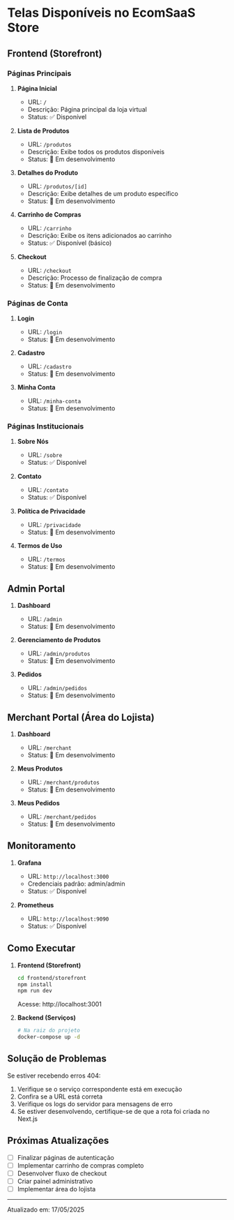 # Telas Disponíveis no EcomSaaS Store

## Frontend (Storefront)

### Páginas Principais
1. **Página Inicial**
   - URL: `/`
   - Descrição: Página principal da loja virtual
   - Status: ✅ Disponível

2. **Lista de Produtos**
   - URL: `/produtos`
   - Descrição: Exibe todos os produtos disponíveis
   - Status: 🚧 Em desenvolvimento

3. **Detalhes do Produto**
   - URL: `/produtos/[id]`
   - Descrição: Exibe detalhes de um produto específico
   - Status: 🚧 Em desenvolvimento

4. **Carrinho de Compras**
   - URL: `/carrinho`
   - Descrição: Exibe os itens adicionados ao carrinho
   - Status: ✅ Disponível (básico)

5. **Checkout**
   - URL: `/checkout`
   - Descrição: Processo de finalização de compra
   - Status: 🚧 Em desenvolvimento

### Páginas de Conta
1. **Login**
   - URL: `/login`
   - Status: 🚧 Em desenvolvimento

2. **Cadastro**
   - URL: `/cadastro`
   - Status: 🚧 Em desenvolvimento

3. **Minha Conta**
   - URL: `/minha-conta`
   - Status: 🚧 Em desenvolvimento

### Páginas Institucionais
1. **Sobre Nós**
   - URL: `/sobre`
   - Status: ✅ Disponível

2. **Contato**
   - URL: `/contato`
   - Status: ✅ Disponível

3. **Política de Privacidade**
   - URL: `/privacidade`
   - Status: 🚧 Em desenvolvimento

4. **Termos de Uso**
   - URL: `/termos`
   - Status: 🚧 Em desenvolvimento

## Admin Portal

1. **Dashboard**
   - URL: `/admin`
   - Status: 🚧 Em desenvolvimento

2. **Gerenciamento de Produtos**
   - URL: `/admin/produtos`
   - Status: 🚧 Em desenvolvimento

3. **Pedidos**
   - URL: `/admin/pedidos`
   - Status: 🚧 Em desenvolvimento

## Merchant Portal (Área do Lojista)

1. **Dashboard**
   - URL: `/merchant`
   - Status: 🚧 Em desenvolvimento

2. **Meus Produtos**
   - URL: `/merchant/produtos`
   - Status: 🚧 Em desenvolvimento

3. **Meus Pedidos**
   - URL: `/merchant/pedidos`
   - Status: 🚧 Em desenvolvimento

## Monitoramento

1. **Grafana**
   - URL: `http://localhost:3000`
   - Credenciais padrão: admin/admin
   - Status: ✅ Disponível

2. **Prometheus**
   - URL: `http://localhost:9090`
   - Status: ✅ Disponível

## Como Executar

1. **Frontend (Storefront)**
   ```bash
   cd frontend/storefront
   npm install
   npm run dev
   ```
   Acesse: http://localhost:3001

2. **Backend (Serviços)**
   ```bash
   # Na raiz do projeto
   docker-compose up -d
   ```

## Solução de Problemas

Se estiver recebendo erros 404:
1. Verifique se o serviço correspondente está em execução
2. Confira se a URL está correta
3. Verifique os logs do servidor para mensagens de erro
4. Se estiver desenvolvendo, certifique-se de que a rota foi criada no Next.js

## Próximas Atualizações

- [ ] Finalizar páginas de autenticação
- [ ] Implementar carrinho de compras completo
- [ ] Desenvolver fluxo de checkout
- [ ] Criar painel administrativo
- [ ] Implementar área do lojista

---
Atualizado em: 17/05/2025
